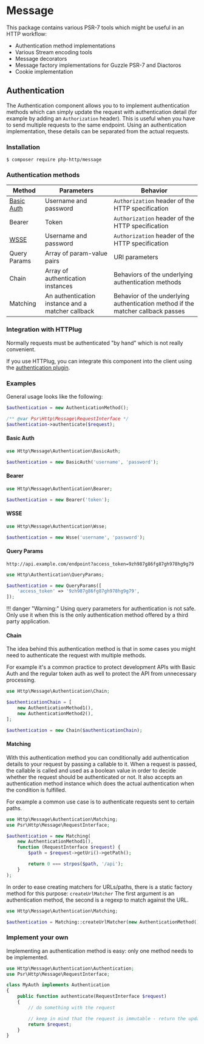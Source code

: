 # Message

This package contains various PSR-7 tools which might be useful in an HTTP workflow:

* Authentication method implementations
* Various Stream encoding tools
* Message decorators
* Message factory implementations for Guzzle PSR-7 and Diactoros
* Cookie implementation

## Authentication

The Authentication component allows you to to implement authentication methods which can simply update the request
with authentication detail (for example by adding an `Authorization` header).
This is useful when you have to send multiple requests to the same endpoint. Using an authentication implementation,
these details can be separated from the actual requests.


### Installation

```
$ composer require php-http/message
```


### Authentication methods

Method           | Parameters                                        | Behavior
---------------- | ------------------------------------------------- | --------
[Basic Auth][1]  | Username and password                             | `Authorization` header of the HTTP specification
Bearer           | Token                                             | `Authorization` header of the HTTP specification
[WSSE][2]        | Username and password                             | `Authorization` header of the HTTP specification
Query Params     | Array of param-value pairs                        | URI parameters
Chain            | Array of authentication instances                 | Behaviors of the underlying authentication methods
Matching         | An authentication instance and a matcher callback | Behavior of the underlying authentication method if the matcher callback passes

[1]: https://en.wikipedia.org/wiki/Basic_access_authentication
[2]: http://www.xml.com/pub/a/2003/12/17/dive.html


### Integration with HTTPlug

Normally requests must be authenticated "by hand" which is not really convenient.

If you use HTTPlug, you can integrate this component into the client using the
[authentication plugin](/httplug/plugins/authentication).


### Examples

General usage looks like the following:

``` php
$authentication = new AuthenticationMethod();

/** @var Psr\Http\Message\RequestInterface */
$authentication->authenticate($request);
```


#### Basic Auth

``` php
use Http\Message\Authentication\BasicAuth;

$authentication = new BasicAuth('username', 'password');
```


#### Bearer

``` php
use Http\Message\Authentication\Bearer;

$authentication = new Bearer('token');
```


#### WSSE

``` php
use Http\Message\Authentication\Wsse;

$authentication = new Wsse('username', 'password');
```


#### Query Params

`http://api.example.com/endpoint?access_token=9zh987g86fg87gh978hg9g79`


``` php
use Http\Authentication\QueryParams;

$authentication = new QueryParams([
    'access_token' => '9zh987g86fg87gh978hg9g79',
]);
```

!!! danger "Warning:"
    Using query parameters for authentication is not safe.
    Only use it when this is the only authentication method offered by a third party application.



#### Chain

The idea behind this authentication method is that in some cases you might need to
authenticate the request with multiple methods.

For example it's a common practice to protect development APIs with Basic Auth and the regular token auth as well
to protect the API from unnecessary processing.


``` php
use Http\Message\Authentication\Chain;

$authenticationChain = [
    new AuthenticationMethod1(),
    new AuthenticationMethod2(),
];

$authentication = new Chain($authenticationChain);
```


#### Matching

With this authentication method you can conditionally add authentication details to your request by passing a callable
to it. When a request is passed, the callable is called and used as a boolean value in order to decide whether
the request should be authenticated or not.
It also accepts an authentication method instance which does the actual authentication when the condition is
fulfilled.

For example a common use case is to authenticate requests sent to certain paths.


``` php
use Http\Message\Authentication\Matching;
use Psr\Http\Message\RequestInterface;

$authentication = new Matching(
    new AuthenticationMethod1(),
    function (RequestInterface $request) {
        $path = $request->getUri()->getPath();

        return 0 === strpos($path, '/api');
    }
);
```


In order to ease creating matchers for URLs/paths, there is a static factory method for this purpose: `createUrlMatcher`
The first argument is an authentication method, the second is a regexp to match against the URL.


``` php
use Http\Message\Authentication\Matching;

$authentication = Matching::createUrlMatcher(new AuthenticationMethod(), '\/api');
```


### Implement your own

Implementing an authentication method is easy: only one method needs to be implemented.

``` php
use Http\Message\Authentication\Authentication;
use Psr\Http\Message\RequestInterface;

class MyAuth implements Authentication
{
    public function authenticate(RequestInterface $request)
    {
        // do something with the request

        // keep in mind that the request is immutable - return the updated version of the request with the authentication information added to it.
        return $request;
    }
}
```
